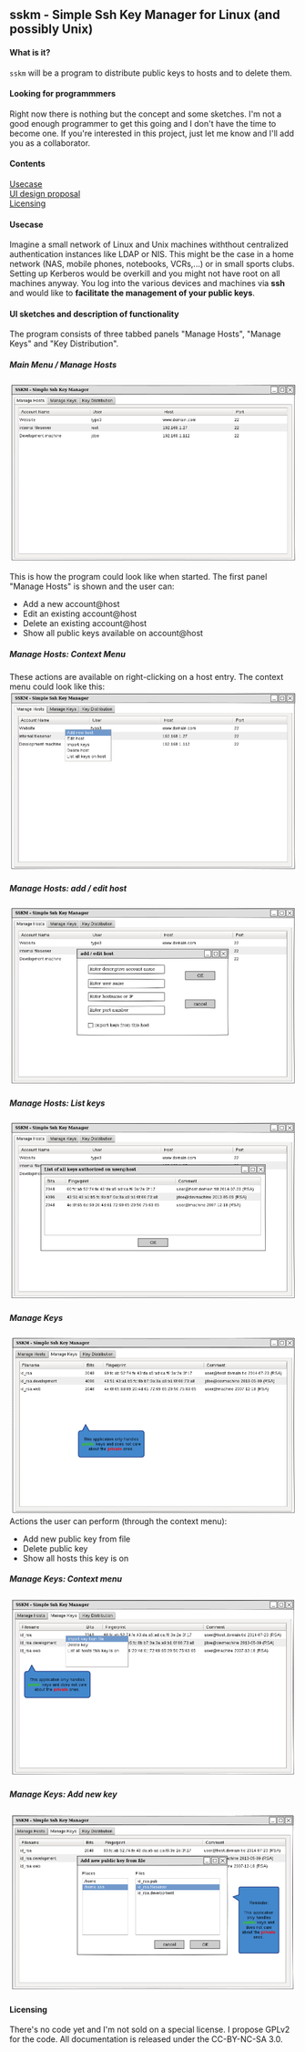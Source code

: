 ## sskm - Simple Ssh Key Manager for Linux (and possibly Unix)

#### What is it?
`sskm` will be a program to distribute public keys to hosts and to delete them.


#### Looking for programmmers
Right now there is nothing but the concept and some sketches. I'm not a good enough programmer to get this going and I don't have the time to become one. If you're interested in this project, just let me know and I'll add you as a collaborator.

#### Contents

[Usecase](https://github.com/jniggemann/sskm#usecase)  
[UI design proposal](https://github.com/jniggemann/sskm#ui-sketches-and-description-of-functionality)  
[Licensing](https://github.com/jniggemann/sskm#licensing)

#### Usecase
Imagine a small network of Linux and Unix machines withthout centralized authentication instances like LDAP or NIS. This might be the case in a home network (NAS, mobile phones, notebooks, VCRs,...) or in small sports clubs. Setting up Kerberos would be overkill and you might not have root on all machines anyway. You log into the various devices and machines via **ssh** and would like to **facilitate the management of your public keys**.

#### UI sketches and description of functionality

The program consists of three tabbed panels "Manage Hosts", "Manage Keys" and "Key Distribution".

##### Main Menu / Manage Hosts

![Main Menu / Manage Hosts](https://raw.githubusercontent.com/jniggemann/sskm/master/UI_sketches/01_main.png)

This is how the program could look like when started. The first panel "Manage Hosts" is shown and the user can:
 - Add a new account@host
 - Edit an existing account@host
 - Delete an existing account@host
 - Show all public keys available on account@host

##### Manage Hosts: Context Menu
These actions are available on right-clicking on a host entry. The context menu could look like this:
![Main Menu / Manage Hosts - context menu](https://raw.githubusercontent.com/jniggemann/sskm/master/UI_sketches/02_right_click_on_host.png)

##### Manage Hosts: add / edit host
![Main Menu / Manage Hosts - add/edit host](https://raw.githubusercontent.com/jniggemann/sskm/master/UI_sketches/03_add_new_or_edit_host.png)

##### Manage Hosts: List keys
![Main Menu / Manage Hosts - list keys](https://raw.githubusercontent.com/jniggemann/sskm/master/UI_sketches/04_list_all_keys_on_host.png)

##### Manage Keys

![Manage Keys](https://raw.githubusercontent.com/jniggemann/sskm/master/UI_sketches/05_manage_keys.png)
Actions the user can perform (through the context menu):
 - Add new public key from file
 - Delete public key
 - Show all hosts this key is on
 
 ##### Manage Keys: Context menu
![Manage Keys - context menu](https://raw.githubusercontent.com/jniggemann/sskm/master/UI_sketches/06_right_click_on_key.png)

 ##### Manage Keys: Add new key
![Manage Keys - add new key from file](https://raw.githubusercontent.com/jniggemann/sskm/master/UI_sketches/07_add_new_key.png)

#### Licensing

There's no code yet and I'm not sold on a special license. I propose GPLv2 for the code.
All documentation is released under the CC-BY-NC-SA 3.0.

